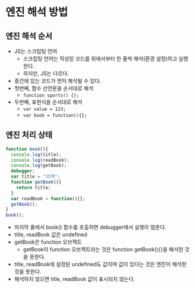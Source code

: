 # 엔진 해석 방법

## 엔진 해석 순서

- JS는 스크립팅 언어
  - 스크립팅 언어는 작성된 코드를 위에서부터 한 줄씩 해석(환경 설정)하고 실행한다.
  - 하지만, JS는 다르다.
- 중간에 있는 코드가 먼저 해석될 수 있다.
- 첫번째, 함수 선언문을 순서대로 해석
  - `function sports() {};`
- 두번째, 표현식을 순서대로 해석
  - `var value = 123;`
  - `var book = function(){};`



## 엔진 처리 상태

```js
function book(){
  console.log(title);
  console.log(readBook);
  console.log(getBook);
  debugger;
  var title = "JS책";
  function getBook(){
    return title;
  }
  var readBook = function(){};
  getBook();
}
book();
```

- 마지막 줄에서 book() 함수를 호출하면 debugger에서 실행이 멈춘다.
- title, readBook 값은 undefined
- getBook은 function 오브젝트
  - getBook이 function 오브젝트라는 것은 function getBook(){}을 해석한 것을 뜻한다.
- title, readBook에 설정된 undefined도 값이며 값이 있다는 것은 엔진이 해석한 것을 뜻한다.
- 해석하지 않으면 title, readBook 값이 표시되지 않는다.

